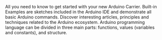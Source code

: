 <EssentialsColumn title="First Steps">
  <EssentialElement title="Quickstart Guide" type="getting-started" link="/tutorials/mkr-connector-carrier/connector-basics">
    All you need to know to get started with your new Arduino Carrier.
  </EssentialElement>

</EssentialsColumn>

<EssentialsColumn title="Suggested Libraries">

</EssentialsColumn>

<EssentialsColumn title="Arduino Basics">
  <EssentialElement title="Built-in Examples" type="tutorial" link="/built-in-examples/">
    Built-in Examples are sketches included in the Arduino IDE and demonstrate all basic Arduino commands.
  </EssentialElement>
  <EssentialElement title="Learn" type="resource" link="/learn/">
    Discover interesting articles, principles and techniques related to the Arduino ecosystem.
  </EssentialElement>
  <EssentialElement title="Language References" type="resource" link="https://www.arduino.cc/reference/en/">
  Arduino programming language can be divided in three main parts: functions, values (variables and constants), and structure.
  </EssentialElement>
</EssentialsColumn>